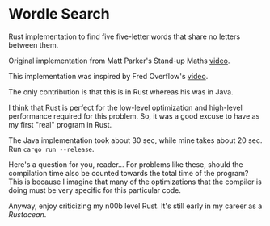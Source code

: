 # Wordle Search

Rust implementation to find five five-letter words that share no letters between them.

Original implementation from Matt Parker's Stand-up Maths [video](https://www.youtube.com/watch?v=_-AfhLQfb6w).

This implementation was inspired by Fred Overflow's [video](https://www.youtube.com/watch?v=947Ewgue4DM).

The only contribution is that this is in Rust whereas his was in Java.

I think that Rust is perfect for the low-level optimization and high-level performance required for this problem. So, it was a good excuse to have as my first "real" program in Rust.

The Java implementation took about 30 sec, while mine takes about 20 sec. Run `cargo run --release`.

Here's a question for you, reader... For problems like these, should the compilation time also be counted towards the total time of the program? This is because I imagine that many of the optimizations that the compiler is doing must be very specific for this particular code.

Anyway, enjoy criticizing my n00b level Rust. It's still early in my career as a _Rustacean_.
